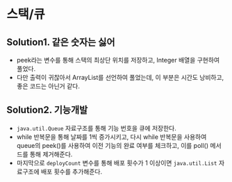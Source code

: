 # 스택/큐

## Solution1. 같은 숫자는 싫어

- peek라는 변수를 통해 스택의 최상단 위치를 저장하고, Integer 배열을 구현하여 풀었다.
- 다만 출력이 귀찮아서 ArrayList를 선언하여 풀었는데, 이 부분은 시간도 낭비하고, 좋은 코드는 아닌거 같다.

## Solution2. 기능개발

- `java.util.Queue` 자료구조를 통해 기능 번호을 큐에 저장한다.
- while 반복문을 통해 날짜를 1씩 증가시키고, 다시 while 반복문을 사용하여 queue의 peek()를 사용하여 이전 기능의 완료 여부를 체크하고, 이를 poll() 메서드를 통해 제거해준다.
- 마지막으로 `deployCount` 변수를 통해 배포 횟수가 1 이상이면 `java.util.List` 자료구조에 배포 횟수를 추가해준다.